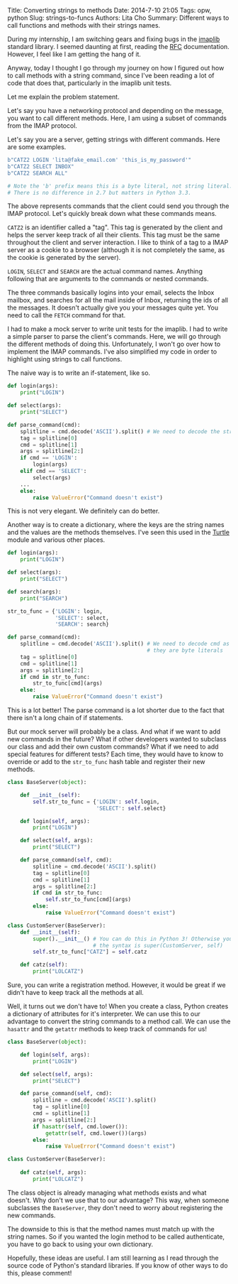 Title: Converting strings to methods
Date: 2014-7-10 21:05
Tags: opw, python
Slug: strings-to-funcs
Authors: Lita Cho
Summary: Different ways to call functions and methods with their strings names.

During my internship, I am switching gears and fixing bugs in the [imaplib](https://docs.python.org/3.4/library/imaplib.html) standard library. I seemed daunting at first, reading the [RFC](http://tools.ietf.org/html/rfc3501) documentation. However, I feel like I am getting the hang of it.

Anyway, today I thought I go through my journey on how I figured out how to call methods with a string command, since I've been reading a lot of code that does that, particularly in the imaplib unit tests.

Let me explain the problem statement.

Let's say you have a networking protocol and depending on the message, you want to call different methods. Here, I am using a subset of commands from the IMAP protocol.

Let's say you are a server, getting strings with different commands. Here are some examples.

```python
b"CATZ2 LOGIN 'lita@fake_email.com' 'this_is_my_password'"
b"CATZ2 SELECT INBOX"
b"CATZ2 SEARCH ALL"

# Note the 'b' prefix means this is a byte literal, not string literal.
# There is no difference in 2.7 but matters in Python 3.3.
```

The above represents commands that the client could send you through the IMAP protocol. Let's quickly break down what these commands means.

`CATZ2` is an identifier called a "tag". This tag is generated by the client and helps the server keep track of all their clients. This tag must be the same throughout the client and server interaction. I like to think of a tag to a IMAP server as a cookie to a browser (although it is not completely the same, as the cookie is generated by the server).

`LOGIN`, `SELECT` and `SEARCH` are the actual command names. Anything following that are arguments to the commands or nested commands.

The three commands basically logins into your email, selects the Inbox mailbox, and searches for all the mail inside of Inbox, returning the ids of all the messages. It doesn't actually give you your messages quite yet. You need to call the `FETCH` command for that.

I had to make a mock server to write unit tests for the imaplib. I had to write a simple parser to parse the client's commands. Here, we will go through the different methods of doing this. Unfortunately, I won't go over how to implement the IMAP commands. I've also simplified my code in order to highlight using strings to call functions.

The naive way is to write an if-statement, like so.

```python
def login(args):
    print("LOGIN")

def select(args):
    print("SELECT")

def parse_command(cmd):
    splitline = cmd.decode('ASCII').split() # We need to decode the string
    tag = splitline[0]
    cmd = splitline[1]
    args = splitline[2:]
    if cmd == 'LOGIN':
        login(args)
    elif cmd == 'SELECT':
        select(args)
    ...
    else:
        raise ValueError("Command doesn't exist")
```

This is not very elegant. We definitely can do better.

Another way is to create a dictionary, where the keys are the string names and the values are the methods themselves. I've seen this used in the [Turtle](https://docs.python.org/3.0/library/turtle.html) module and various other places.

```python
def login(args):
    print("LOGIN")

def select(args):
    print("SELECT")

def search(args):
    print("SEARCH")

str_to_func = {'LOGIN': login,
               'SELECT': select,
               'SEARCH': search}

def parse_command(cmd):
    splitline = cmd.decode('ASCII').split() # We need to decode cmd as
                                            # they are byte literals
    tag = splitline[0]
    cmd = splitline[1]
    args = splitline[2:]
    if cmd in str_to_func:
        str_to_func[cmd](args)
    else:
        raise ValueError("Command doesn't exist")

```

This is a lot better! The parse command is a lot shorter due to the fact that there isn't a long chain of if statements.

But our mock server will probably be a class. And what if we want to add new commands in the future? What if other developers wanted to subclass our class and add their own custom commands? What if we need to add special features for different tests? Each time, they would have to know to override or add to the `str_to_func` hash table and register their new methods.

```python
class BaseServer(object):

    def __init__(self):
        self.str_to_func = {'LOGIN': self.login,
                            'SELECT': self.select}

    def login(self, args):
        print("LOGIN")

    def select(self, args):
        print("SELECT")

    def parse_command(self, cmd):
        splitline = cmd.decode('ASCII').split()
        tag = splitline[0]
        cmd = splitline[1]
        args = splitline[2:]
        if cmd in str_to_func:
            self.str_to_func[cmd](args)
        else:
            raise ValueError("Command doesn't exist")

class CustomServer(BaseServer):
    def __init__(self):
        super().__init__() # You can do this in Python 3! Otherwise you
                           # the syntax is super(CustomServer, self)
        self.str_to_func["CATZ"] = self.catz

    def catz(self):
        print("LOLCATZ")
```

Sure, you can write a registration method. However, it would be great if we didn't have to keep track all the methods at all.

Well, it turns out we don't have to! When you create a class, Python creates a dictionary of attributes for it's interpreter. We can use this to our advantage to convert the string commands to a method call. We can use the `hasattr` and the `getattr` methods to keep track of commands for us!

```python
class BaseServer(object):

    def login(self, args):
        print("LOGIN")

    def select(self, args):
        print("SELECT")

    def parse_command(self, cmd):
        splitline = cmd.decode('ASCII').split()
        tag = splitline[0]
        cmd = splitline[1]
        args = splitline[2:]
        if hasattr(self, cmd.lower()):
            getattr(self, cmd.lower())(args)
        else:
            raise ValueError("Command doesn't exist")

class CustomServer(BaseServer):
    
    def catz(self, args):
        print("LOLCATZ")
```

The class object is already managing what methods exists and what doesn't. Why don't we use that to our advantage? This way, when someone subclasses the `BaseServer`, they don't need to worry about registering the new commands.

The downside to this is that the method names must match up with the string names. So if you wanted the login method to be called authenticate, you have to go back to using your own dictionary.

Hopefully, these ideas are useful. I am still learning as I read through the source code of Python's standard libraries. If you know of other ways to do this, please comment!


